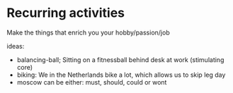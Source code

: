 # Recurring activities

Make the things that enrich you your hobby/passion/job

ideas:
- balancing-ball; Sitting on a fitnessball behind desk at work (stimulating core)
- biking: We in the Netherlands bike a lot, which allows us to skip leg day
- moscow can be either: must, should, could or wont
